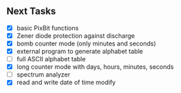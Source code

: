 ## Next Tasks
- [x] basic PixBit functions
- [x] Zener diode protection against discharge
- [x] bomb counter mode (only minutes and seconds)
- [x] external program to generate alphabet table
- [ ] full ASCII alphabet table
- [x] long counter mode with days, hours, minutes, seconds
- [ ] spectrum analyzer
- [x] read and write date of time modify
